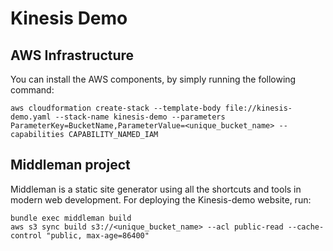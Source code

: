 # Kinesis Demo


## AWS Infrastructure
You can install the AWS components, by simply running the following command:

```
aws cloudformation create-stack --template-body file://kinesis-demo.yaml --stack-name kinesis-demo --parameters ParameterKey=BucketName,ParameterValue=<unique_bucket_name> --capabilities CAPABILITY_NAMED_IAM
```

## Middleman project
Middleman is a static site generator using all the shortcuts and tools in modern web development. For deploying the Kinesis-demo website, run:

```
bundle exec middleman build
aws s3 sync build s3://<unique_bucket_name> --acl public-read --cache-control "public, max-age=86400"
```